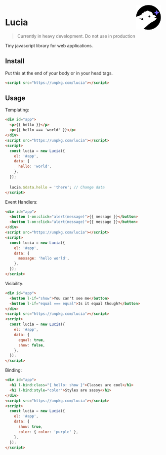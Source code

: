<img src=".github/img/logo.svg" width="80px" align="right" />

# Lucia

> Currently in heavy development. Do not use in production

Tiny javascript library for web applications.

## Install

Put this at the end of your body or in your head tags.

```html
<script src="https://unpkg.com/lucia"></script>
```

## Usage

Templating:

```html
<div id="app">
  <p>{{ hello }}</p>
  <p>{{ hello === 'world' }}</p>
</div>
<script src="https://unpkg.com/lucia"></script>
<script>
  const lucia = new Lucia({
    el: '#app',
    data: {
      hello: 'world',
    },
  });

  lucia.$data.hello = 'there'; // Change data
</script>
```

Event Handlers:

```html
<div id="app">
  <button l-on:click="alert(message)">{{ message }}</button>
  <button l-on:click="alert(message)">{{ message }}</button>
</div>
<script src="https://unpkg.com/lucia"></script>
<script>
  const lucia = new Lucia({
    el: '#app',
    data: {
      message: 'hello world',
    },
  });
</script>
```

Visibility:

```html
<div id="app">
  <button l-if="show">You can't see me</button>
  <button l-if="equal === equal">Is it equal though?</button>
</div>
<script src="https://unpkg.com/lucia"></script>
<script>
  const lucia = new Lucia({
    el: '#app',
    data: {
      equal: true,
      show: false,
    },
  });
</script>
```

Binding:

```html
<div id="app">
  <h1 l-bind:class="{ hello: show }">Classes are cool</h1>
  <h1 l-bind:style="color">Styles are sassy</h1>
</div>
<script src="https://unpkg.com/lucia"></script>
<script>
  const lucia = new Lucia({
    el: '#app',
    data: {
      show: true,
      color: { color: 'purple' },
    },
  });
</script>
```
